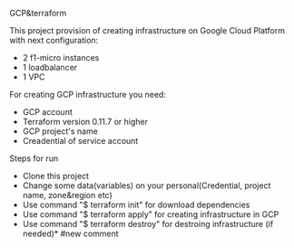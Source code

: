 GCP&terraform

This project provision of creating infrastructure on Google Cloud Platform with next configuration:
- 2 f1-micro instances
- 1 loadbalancer
- 1 VPC

For creating GCP infrastructure you need:
- GCP account
- Terraform version 0.11.7 or higher
- GCP project's name
- Creadential of service account

Steps for run
- Clone this project
- Change some data(variables) on your personal(Credential, project name, zone&region etc)
- Use command "$ terraform init" for download dependencies
- Use command "$ terraform apply" for creating infrastructure in GCP
- Use command "$ terraform destroy" for destroing infrastructure (if needed)*
#new comment
